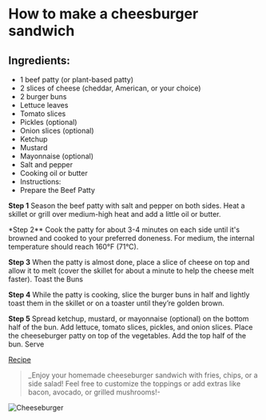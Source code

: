 # How to make a cheesburger sandwich

## Ingredients:

- 1 beef patty (or plant-based patty)
- 2 slices of cheese (cheddar, American, or your choice)
- 2 burger buns
- Lettuce leaves
- Tomato slices
- Pickles (optional)
- Onion slices (optional)
- Ketchup
- Mustard
- Mayonnaise (optional)
- Salt and pepper
- Cooking oil or butter
- Instructions:
- Prepare the Beef Patty

**Step 1**
Season the beef patty with salt and pepper on both sides.
Heat a skillet or grill over medium-high heat and add a little oil or butter.

\*Step 2\*\*
Cook the patty for about 3-4 minutes on each side until it's browned and cooked to your preferred doneness. For medium, the internal temperature should reach 160°F (71°C).

**Step 3**
When the patty is almost done, place a slice of cheese on top and allow it to melt (cover the skillet for about a minute to help the cheese melt faster).
Toast the Buns

**Step 4**
While the patty is cooking, slice the burger buns in half and lightly toast them in the skillet or on a toaster until they’re golden brown.

**Step 5**
Spread ketchup, mustard, or mayonnaise (optional) on the bottom half of the bun.
Add lettuce, tomato slices, pickles, and onion slices.
Place the cheeseburger patty on top of the vegetables.
Add the top half of the bun.
Serve

[Recipe](https://www.recipetineats.com/cheeseburger-recipe/)

> \_Enjoy your homemade cheeseburger sandwich with fries, chips, or a side salad! Feel free to customize the toppings or add extras like bacon, avocado, or grilled mushrooms!-

![Cheeseburger](https://images.unsplash.com/photo-1532290462266-c6a468b6d076?q=80&w=1888&auto=format&fit=crop&ixlib=rb-4.0.3&ixid=M3wxMjA3fDB8MHxwaG90by1wYWdlfHx8fGVufDB8fHx8fA%3D%3D)
